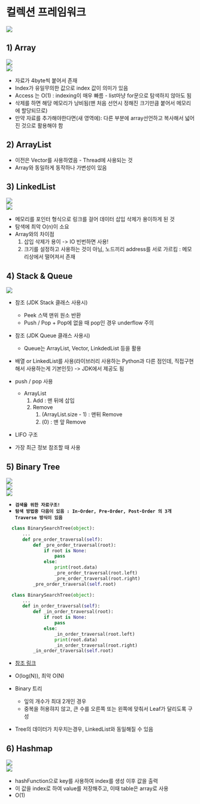 <link href="../../md/style.css" rel="stylesheet">

# 컬렉션 프레임워크

<img src='images/2021-09-29-20-30-05.png' />

## 1) Array

<img src='images/2021-09-28-06-17-16.png' />
<br>
<img src='images/2021-09-28-06-22-43.png' />

- 자료가 4byte씩 붙어서 존재
- Index가 유일무의한 값으로 index 값이 의미가 있음
- Access 는 O(1) : indexing이 매우 빠름 - list마냥 for문으로 탐색하지 않아도 됨
- 삭제를 하면 해당 메모리가 낭비됨(맨 처음 선언시 정해진 크기만큼 붙어서 메모리에 할당되므로)
- 만약 자료를 추가해야한다면(새 영역에): 다른 부분에 array선언하고 복사해서 넓어진 것으로 활용해야 함

## 2) ArrayList

- 이전은 Vector를 사용하였음 - Thread에 사용되는 것
- Array와 동일하게 동작하나 가변성이 있음

## 3) LinkedList

<img src='images/2021-09-28-06-24-01.png' />
<br>
<img src='images/2021-09-28-18-05-09.png' />

- 메모리를 포인터 형식으로 링크를 걸어 데이터 삽입 삭제가 용이하게 된 것
- 탐색에 최악 O(n)이 소요
- Array와의 차이점
  1. 삽입 삭제가 용이 -> IO 빈번하면 사용!
  2. 크기를 설정하고 사용하는 것이 아님, 노드끼리 address를 서로 가르킴 : 메모리상에서 떨어져서 존재

## 4) Stack & Queue

<img src='images/2021-09-28-18-11-12.png' />

- 참조 (JDK Stack 클래스 사용시)

  - Peek 스택 맨위 원소 반환
  - Push / Pop + Pop에 없을 때 pop인 경우 underflow 주의

- 참조 (JDK Queue 클래스 사용시)

  - Queue는 ArrayList, Vector, LinkdedList 등을 활용

- 배열 or LinkedList를 사용(라이브러리 사용하는 Python과 다른 점인데, 직접구현해서 사용하는게 기본인듯) -> JDK에서 제공도 됨
- push / pop 사용

  - ArrayList
    1. Add : 맨 뒤에 삽입
    2. Remove
       1. (ArrayList.size - 1) : 맨뒤 Remove
       2. (0) : 맨 앞 Remove

- LIFO 구조
- 가장 최근 정보 참조할 때 사용

## 5) Binary Tree

<img src='images/2021-09-28-18-14-03.png' />
<br>
<img src='images/2021-09-28-19-24-12.gif' />
<br>
<img src='images/2021-09-28-19-27-32.png' />

- **`검색을 위한 자료구조!`**
- **`탐색 방법중 다음이 있음 : In-Order, Pre-Order, Post-Order 의 3개 Traverse 방식이 있음`**

```Python
  class BinarySearchTree(object):
      ...
      def pre_order_traversal(self):
          def _pre_order_traversal(root):
              if root is None:
                  pass
              else:
                  print(root.data)
                  _pre_order_traversal(root.left)
                  _pre_order_traversal(root.right)
          _pre_order_traversal(self.root)

  class BinarySearchTree(object):
      ...
      def in_order_traversal(self):
          def _in_order_traversal(root):
              if root is None:
                  pass
              else:
                  _in_order_traversal(root.left)
                  print(root.data)
                  _in_order_traversal(root.right)
          _in_order_traversal(self.root)

```

- [참조 링크](http://ejklike.github.io/2018/01/09/traversing-a-binary-tree-2.html)

- O(log(N)), 최악 O(N)
- Binary 트리
  - 잎의 개수가 최대 2개인 경우
  - 중복을 허용햐지 않고, 큰 수를 오른쪽 또는 왼쪽에 맞춰서 Leaf가 달리도록 구성
- Tree의 데이터가 치우치는경우, LinkedList와 동일해질 수 있음

## 6) Hashmap

<img src='images/2021-09-28-21-24-24.png' />
<br>
<img src='images/2021-09-28-21-24-45.png' />

- hashFunction으로 key를 사용하여 index를 생성 이후 값을 출력
- 이 값을 index로 하여 value를 저장해주고, 이때 table은 array로 사용
- O(1)
